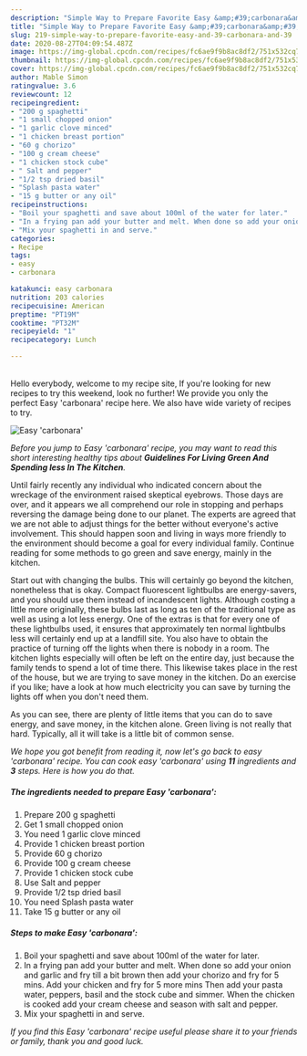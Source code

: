 ```yaml
---
description: "Simple Way to Prepare Favorite Easy &amp;#39;carbonara&amp;#39;"
title: "Simple Way to Prepare Favorite Easy &amp;#39;carbonara&amp;#39;"
slug: 219-simple-way-to-prepare-favorite-easy-and-39-carbonara-and-39
date: 2020-08-27T04:09:54.487Z
image: https://img-global.cpcdn.com/recipes/fc6ae9f9b8ac8df2/751x532cq70/easy-carbonara-recipe-main-photo.jpg
thumbnail: https://img-global.cpcdn.com/recipes/fc6ae9f9b8ac8df2/751x532cq70/easy-carbonara-recipe-main-photo.jpg
cover: https://img-global.cpcdn.com/recipes/fc6ae9f9b8ac8df2/751x532cq70/easy-carbonara-recipe-main-photo.jpg
author: Mable Simon
ratingvalue: 3.6
reviewcount: 12
recipeingredient:
- "200 g spaghetti"
- "1 small chopped onion"
- "1 garlic clove minced"
- "1 chicken breast portion"
- "60 g chorizo"
- "100 g cream cheese"
- "1 chicken stock cube"
- " Salt and pepper"
- "1/2 tsp dried basil"
- "Splash pasta water"
- "15 g butter or any oil"
recipeinstructions:
- "Boil your spaghetti and save about 100ml of the water for later."
- "In a frying pan add your butter and melt. When done so add your onion and garlic and fry till a bit brown then add your chorizo and fry for 5 mins. Add your chicken and fry for 5 more mins Then add your pasta water, peppers, basil and the stock cube and simmer. When the chicken is cooked add your cream cheese and season with salt and pepper."
- "Mix your spaghetti in and serve."
categories:
- Recipe
tags:
- easy
- carbonara

katakunci: easy carbonara 
nutrition: 203 calories
recipecuisine: American
preptime: "PT19M"
cooktime: "PT32M"
recipeyield: "1"
recipecategory: Lunch

---
```

<br>
Hello everybody, welcome to my recipe site, If you're looking for new recipes to try this weekend, look no further! We provide you only the perfect Easy &#39;carbonara&#39; recipe here. We also have wide variety of recipes to try.
<br>


![Easy &#39;carbonara&#39;](https://img-global.cpcdn.com/recipes/fc6ae9f9b8ac8df2/751x532cq70/easy-carbonara-recipe-main-photo.jpg)

<i>Before you jump to Easy &#39;carbonara&#39; recipe, you may want to read this short interesting healthy tips about 
<strong>Guidelines For Living Green And Spending less In The Kitchen</strong>.</i>
</br>

Until fairly recently any individual who indicated concern about the wreckage of the environment raised skeptical eyebrows. Those days are over, and it appears we all comprehend our role in stopping and perhaps reversing the damage being done to our planet. The experts are agreed that we are not able to adjust things for the better without everyone's active involvement. This should happen soon and living in ways more friendly to the environment should become a goal for every individual family. Continue reading for some methods to go green and save energy, mainly in the kitchen.

Start out with changing the bulbs. This will certainly go beyond the kitchen, nonetheless that is okay. Compact fluorescent lightbulbs are energy-savers, and you should use them instead of incandescent lights. Although costing a little more originally, these bulbs last as long as ten of the traditional type as well as using a lot less energy. One of the extras is that for every one of these lightbulbs used, it ensures that approximately ten normal lightbulbs less will certainly end up at a landfill site. You also have to obtain the practice of turning off the lights when there is nobody in a room. The kitchen lights especially will often be left on the entire day, just because the family tends to spend a lot of time there. This likewise takes place in the rest of the house, but we are trying to save money in the kitchen. Do an exercise if you like; have a look at how much electricity you can save by turning the lights off when you don't need them.

As you can see, there are plenty of little items that you can do to save energy, and save money, in the kitchen alone. Green living is not really that hard. Typically, all it will take is a little bit of common sense.


<i>We hope you got benefit from reading it, now let's go back to easy &#39;carbonara&#39; recipe. You can cook easy &#39;carbonara&#39; using <strong>11</strong> ingredients and <strong>3</strong> steps. Here is how you do that.
</i>

##### The ingredients needed to prepare Easy &#39;carbonara&#39;:

1. Prepare 200 g spaghetti
1. Get 1 small chopped onion
1. You need 1 garlic clove minced
1. Provide 1 chicken breast portion
1. Provide 60 g chorizo
1. Provide 100 g cream cheese
1. Provide 1 chicken stock cube
1. Use  Salt and pepper
1. Provide 1/2 tsp dried basil
1. You need Splash pasta water
1. Take 15 g butter or any oil


##### Steps to make Easy &#39;carbonara&#39;:

1. Boil your spaghetti and save about 100ml of the water for later.
1. In a frying pan add your butter and melt. When done so add your onion and garlic and fry till a bit brown then add your chorizo and fry for 5 mins. Add your chicken and fry for 5 more mins Then add your pasta water, peppers, basil and the stock cube and simmer. When the chicken is cooked add your cream cheese and season with salt and pepper.
1. Mix your spaghetti in and serve.


<i>If you find this Easy &#39;carbonara&#39; recipe useful please share it to your friends or family, thank you and good luck.</i>
